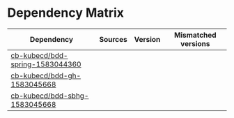 # Dependency Matrix

Dependency | Sources | Version | Mismatched versions
---------- | ------- | ------- | -------------------
[cb-kubecd/bdd-spring-1583044360](https://github.com/cb-kubecd/bdd-spring-1583044360.git) |  | []() | 
[cb-kubecd/bdd-gh-1583045668](https://github.com/cb-kubecd/bdd-gh-1583045668.git) |  | []() | 
[cb-kubecd/bdd-sbhg-1583045668](https://github.com/cb-kubecd/bdd-sbhg-1583045668.git) |  | []() | 
